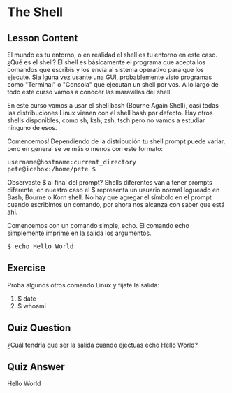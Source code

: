 # The Shell

## Lesson Content

El mundo es tu entorno, o en realidad el shell es tu entorno en este caso. ¿Qué es el shell? El shell es básicamente el programa que acepta los comandos que escribís y los envía al sistema operativo para que los ejecute. Sia lguna vez usante una GUI, probablemente visto programas como "Terminal" o "Consola" que ejecutan un shell por vos. A lo largo de todo este curso vamos a conocer las maravillas del shell.

En este curso vamos a usar el shell bash (Bourne Again Shell), casi todas las distribuciones Linux vienen con el shell bash por defecto. Hay otros shells disponibles, como sh, ksh, zsh, tsch pero no vamos a estudiar ninguno de esos.

Comencemos! Dependiendo de la distribución tu shell prompt puede variar, pero en general se ve más o menos con este formato:

<pre>username@hostname:current_directory
pete@icebox:/home/pete $</pre>

Observaste $ al final del prompt? Shells diferentes van a tener prompts diferente, en nuestro caso el $ representa un usuario normal logueado en Bash, Bourne o Korn shell. No hay que agregar el símbolo en el prompt cuando escribimos un comando, por ahora nos alcanza con saber que está ahí.

Comencemos con un comando simple, echo. El comando echo simplemente imprime en la salida los argumentos.

<pre>$ echo Hello World</pre>

## Exercise

Proba algunos otros comando Linux y fijate la salida:

<ol>
<li>$ date</li>
<li>$ whoami</li>
</ol>

## Quiz Question

¿Cuál tendría que ser la salida cuando ejectuas echo Hello World?

## Quiz Answer

Hello World

